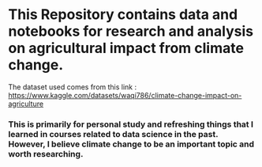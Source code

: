 # This Repository contains data and notebooks for research and analysis on agricultural impact from climate change.

The dataset used comes from this link : 
 https://www.kaggle.com/datasets/waqi786/climate-change-impact-on-agriculture

### This is primarily for personal study and refreshing things that I learned in courses related to data science in the past. However, I believe climate change to be an important topic and worth researching.
